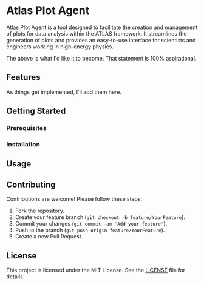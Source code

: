 # Atlas Plot Agent

Atlas Plot Agent is a tool designed to facilitate the creation and management of plots for data analysis within the ATLAS framework. It streamlines the generation of plots and provides an easy-to-use interface for scientists and engineers working in high-energy physics.

The above is what I'd like it to become. That statement is 100% aspirational.

## Features

As things get implemented, I'll add them here.

## Getting Started

### Prerequisites

### Installation

## Usage

## Contributing

Contributions are welcome! Please follow these steps:

1. Fork the repository.
2. Create your feature branch (`git checkout -b feature/YourFeature`).
3. Commit your changes (`git commit -am 'Add your feature'`).
4. Push to the branch (`git push origin feature/YourFeature`).
5. Create a new Pull Request.

## License

This project is licensed under the MIT License. See the [LICENSE](LICENSE) file for details.

